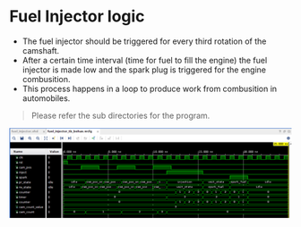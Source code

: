 # Fuel Injector logic
- The fuel injector should be triggered for every third rotation of the camshaft.
- After a certain time interval (time for fuel to fill the engine) the fuel injector is made low and the spark plug is triggered for the engine combusition.
- This process happens in a loop to produce work from combusition in automobiles.

> Please refer the sub directories for the program.

![fuel_inj](https://github.com/deepakravibabu/VHDL/blob/master/Fuel_Injector/Simulation_Waveform/Fuel_injector.png)

